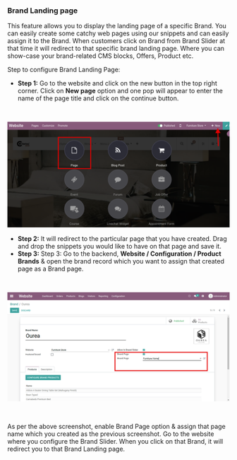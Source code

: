 
### Brand Landing page



This feature allows you to display the landing page of a specific Brand. You can easily create some catchy web pages using our snippets and can easily assign it to the Brand. When customers click on Brand from Brand Slider at that time it will redirect to that specific brand landing page. Where you can show-case your brand-related CMS blocks, Offers, Product etc.


Step to configure Brand Landing Page:


* **Step 1:** Go to the website and click on the new button in the top right corner. Click on **New page** option and one pop will appear to enter the name of the page title and click on the continue button.

 


![](./images/29-1.png)


* **Step 2:** It will redirect to the particular page that you have created. Drag and drop the snippets you would like to have on that page and save it.
* **Step 3:** Step 3: Go to the backend, **Website / Configuration / Product Brands** & open the brand record which you want to assign that created page as a Brand page.

 


![](./images/29-2.png)


 


As per the above screenshot, enable Brand Page option & assign that page name which you created as the previous screenshot. Go to the website where you configure the Brand Slider. When you click on that Brand, it will redirect you to that Brand Landing page.


